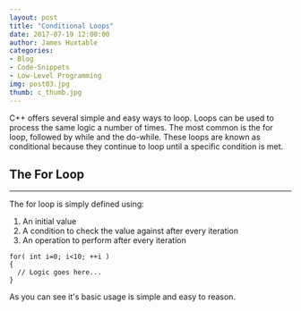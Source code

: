 ```yaml
---
layout: post
title: "Conditional Loops"
date: 2017-07-19 12:00:00
author: James Huxtable
categories:
- Blog
- Code-Snippets
- Low-Level Programming
img: post03.jpg
thumb: c_thumb.jpg
---
```


C++ offers several simple and easy ways to loop. Loops can be used to process the same logic a number of times. The most common is the for loop, followed by while and the do-while. These loops are known as conditional because they continue to loop until a specific condition is met. <!--more-->

## The For Loop
-----

The for loop is simply defined using:
1. An initial value
2. A condition to check the value against after every iteration
3. An operation to perform after every iteration

```
for( int i=0; i<10; ++i )
{
  // Logic goes here...
}
```

As you can see it's basic usage is simple and easy to reason. 

[hampden]: https://github.com/jekyll/jekyll

